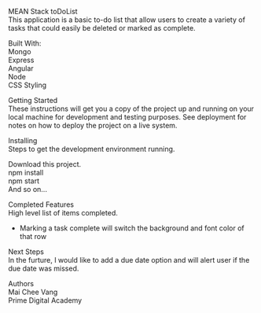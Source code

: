 MEAN Stack toDoList <br>
This application is a basic to-do list that allow users to create a variety of tasks that could easily be deleted or marked as complete. <br>

Built With:
<br>
Mongo <br>
Express <br>
Angular <br>
Node <br>
CSS Styling <br>

Getting Started <br>
These instructions will get you a copy of the project up and running on your local machine for development and testing purposes. See deployment for notes on how to deploy the project on a live system. <br>

Installing <br>
Steps to get the development environment running. <br>

Download this project. <br>
npm install <br>
npm start <br>
And so on... <br>

Completed Features <br>
High level list of items completed. <br>
* Marking a task complete will switch the background and font color of that row <br>

Next Steps <br>
In the furture, I would like to add a due date option and will alert user if the due date was missed. <br>

Authors <br>
Mai Chee Vang <br>
Prime Digital Academy
